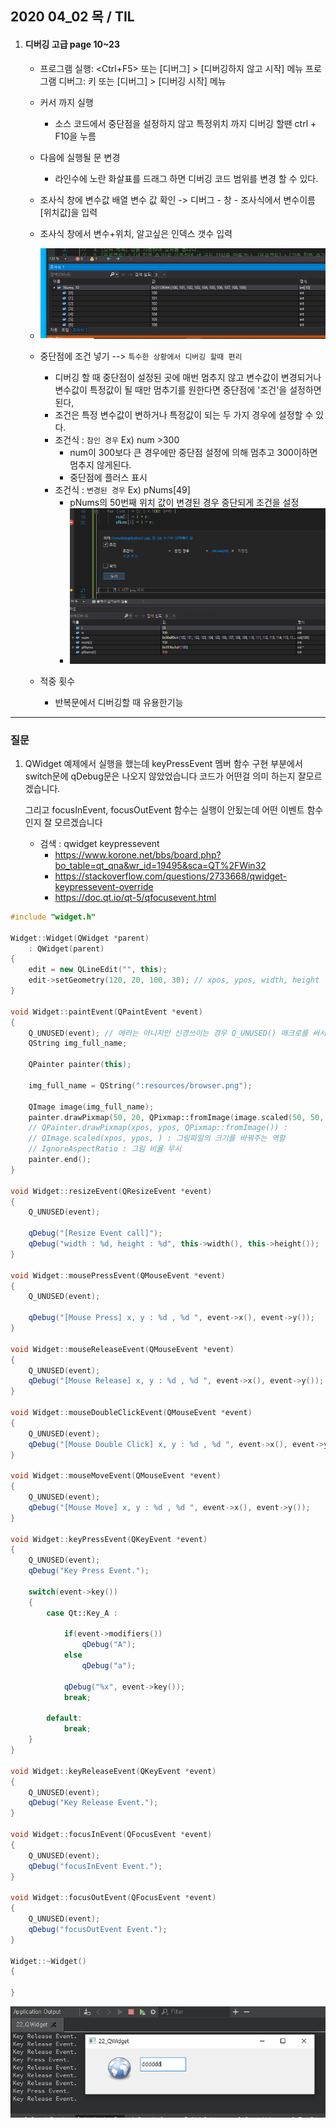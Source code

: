 ## 2020 04_02 목 / TIL

1. #### 디버깅 고급 page 10~23

   -  프로그램 실행: <Ctrl+F5> 또는 [디버그] > [디버깅하지 않고 시작] 메뉴
      프로그램 디버그: <F5> 키 또는 [디버그] > [디버깅 시작] 메뉴

   - 커서 까지 실행

     - 소스 코드에서 중단점을 설정하지 않고 특정위치 까지 디버깅 할땐 ctrl + F10을 누름

   - 다음에 실행될 문 변경

     - 라인수에 노란 화살표를 드래그 하면 디버깅 코드 범위를 변경 할 수 있다.

     

   - 조사식 창에 변수값 배열 변수 값 확인 -> 디버그 - 창 - 조사식에서 변수이름[위치값]을 입력

   - 조사식 창에서 변수+위치,  알고싶은 인덱스 갯수 입력 

   - <img src="./디버깅1.PNG">

     

   - 중단점에 조건 넣기 --> ```특수한 상황에서 디버깅 할때 편리 ```

     - 디버깅 할 때 중단점이 설정된 곳에 매번 멈추지 않고 변수값이 변경되거나 변수값이 특정값이 될 때만 멈추기를 원한다면 중단점에 '조건'을 설정하면 된다,
     - 조건은 특정 변수값이 변하거나 특정값이 되는 두 가지 경우에 설정할 수 있다.
     - 조건식 : ```참인 경우``` Ex) num >300
       - num이 300보다 큰 경우에만 중단점 설정에 의해 멈추고 300이하면 멈추지 않게된다.
       - 중단점에 플러스 표시 
     - 조건식 : ```변경된 경우``` Ex) pNums[49]
       - pNums의 50번째 위치 값이 변경된 경우 중단되게 조건을 설정
       - <img src="./디버깅3.PNG">

     

   - 적중 횟수

     - 반복문에서 디버깅할 때 유용한기능 





***

### 질문

1. QWidget 예제에서 실행을 했는데 keyPressEvent 멤버 함수 구현 부분에서  switch문에 qDebug문은 나오지 않았었습니다 코드가 어떤걸 의미 하는지 잘모르겠습니다. 

   그리고 focusInEvent, focusOutEvent 함수는 실행이 안됬는데 어떤 이벤트 함수인지 잘 모르겠습니다

   - 검색 : qwidget keypressevent
     - https://www.korone.net/bbs/board.php?bo_table=qt_qna&wr_id=19495&sca=QT%2FWin32
     - https://stackoverflow.com/questions/2733668/qwidget-keypressevent-override
     - https://doc.qt.io/qt-5/qfocusevent.html



```c++
#include "widget.h"

Widget::Widget(QWidget *parent)
    : QWidget(parent)
{
    edit = new QLineEdit("", this);
    edit->setGeometry(120, 20, 100, 30); // xpos, ypos, width, height
}

void Widget::paintEvent(QPaintEvent *event)
{
    Q_UNUSED(event); // 에러는 아니지만 신경쓰이는 경우 Q_UNUSED() 매크로를 써서 경고를 발생시키지 않도록 처리
    QString img_full_name;

    QPainter painter(this);

    img_full_name = QString(":resources/browser.png");

    QImage image(img_full_name);
    painter.drawPixmap(50, 20, QPixmap::fromImage(image.scaled(50, 50, Qt::IgnoreAspectRatio, Qt::SmoothTransformation)));
    // QPainter.drawPixmap(xpos, ypos, QPixmap::fromImage()) :
    // QImage.scaled(xpos, ypos, ) : 그림파일의 크기를 바꿔주는 역할
    // IgnoreAspectRatio : 그림 비율 무시
    painter.end();
}

void Widget::resizeEvent(QResizeEvent *event)
{
    Q_UNUSED(event);

    qDebug("[Resize Event call]");
    qDebug("width : %d, height : %d", this->width(), this->height());
}

void Widget::mousePressEvent(QMouseEvent *event)
{
    Q_UNUSED(event);

    qDebug("[Mouse Press] x, y : %d , %d ", event->x(), event->y());
}

void Widget::mouseReleaseEvent(QMouseEvent *event)
{
    Q_UNUSED(event);
    qDebug("[Mouse Release] x, y : %d , %d ", event->x(), event->y());
}

void Widget::mouseDoubleClickEvent(QMouseEvent *event)
{
    Q_UNUSED(event);
    qDebug("[Mouse Double Click] x, y : %d , %d ", event->x(), event->y());
}

void Widget::mouseMoveEvent(QMouseEvent *event)
{
    Q_UNUSED(event);
    qDebug("[Mouse Move] x, y : %d , %d ", event->x(), event->y());
}

void Widget::keyPressEvent(QKeyEvent *event)
{
    Q_UNUSED(event);
    qDebug("Key Press Event.");

    switch(event->key())
    {
        case Qt::Key_A :

            if(event->modifiers())
                qDebug("A");
            else
                qDebug("a");

            qDebug("%x", event->key());
            break;

        default:
            break;
    }
}

void Widget::keyReleaseEvent(QKeyEvent *event)
{
    Q_UNUSED(event);
    qDebug("Key Release Event.");
}

void Widget::focusInEvent(QFocusEvent *event)
{
    Q_UNUSED(event);
    qDebug("focusInEvent Event.");
}

void Widget::focusOutEvent(QFocusEvent *event)
{
    Q_UNUSED(event);
    qDebug("focusOutEvent Event.");
}

Widget::~Widget()
{

}

```
<img src="./질문.PNG">



